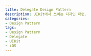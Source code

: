 ```yaml
---
title: Delegate Design Pattern
description: UIKit에서 쓰이는 디자인 패턴.
categories:
- Design Pattern
tags:
- Design Pattern
- Delegate
- UIKit
- iOS
---
```


